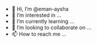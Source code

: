 - 👋 Hi, I’m @eman-aysha
- 👀 I’m interested in ...
- 🌱 I’m currently learning ...
- 💞️ I’m looking to collaborate on ...
- 📫 How to reach me ...

<!---
eman-aysha/eman-aysha is a ✨ special ✨ repository because its `README.md` (this file) appears on your GitHub profile.
You can click the Preview link to take a look at your changes.
--->
